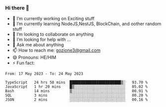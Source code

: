 ### Hi there 👋

<!--
**charlieScript/charlieScript** is a ✨ _special_ ✨ repository because its `README.md` (this file) appears on your GitHub profile.

Here are some ideas to get you started: -->

- 🔭 I’m currently working on Exciting stuff
- 🌱 I’m currently learning NodeJS,NestJS, BlockChain, and oother random stuff
- 👯 I’m looking to collaborate on anything
- 🤔 I’m looking for help with ...
- 💬 Ask me about anything
- 📫 How to reach me: gozione3@gmail.com
- 😄 Pronouns: HE/HIM
- ⚡ Fun fact: 
<!--START_SECTION:waka-->

```text
From: 17 May 2023 - To: 24 May 2023

TypeScript   24 hrs 58 mins  ███████████████████████▒░   93.70 %
JavaScript   1 hr 20 mins    █▒░░░░░░░░░░░░░░░░░░░░░░░   05.02 %
Bash         14 mins         ▒░░░░░░░░░░░░░░░░░░░░░░░░   00.91 %
SQL          3 mins          ░░░░░░░░░░░░░░░░░░░░░░░░░   00.20 %
JSON         2 mins          ░░░░░░░░░░░░░░░░░░░░░░░░░   00.16 %
```

<!--END_SECTION:waka-->
